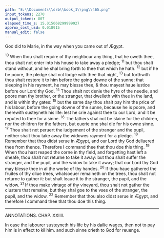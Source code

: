 ```yaml
---
path: "E:\\Documents\\drb\\book_1\\png\\465.png"
input_tokens: 2270
output_tokens: 807
elapsed_time_s: 15.015068299999927
approx_cost_usd: 0.018915
manual_edit: false
---
```

God did to Marie, in the way when you came out of Ægypt.

<sup>10</sup> When thou shalt require of thy neighbour any thing, that he oweth thee, thou shalt not enter into his house to take away a pledge; <sup>11</sup> but thou shalt stand without, and he shal bring forth to thee that which he hath. <sup>12</sup> but if he be poore, the pledge shal not lodge with thee that night, <sup>13</sup> but forthwith thou shalt restore it to him before the going downe of the sunne: that sleeping in his rayment, he may blesse thee, & thou mayest haue iustice before our Lord thy God. <sup>14</sup> Thou shalt not denie the hyre of the needie, and poore man thy brother, or the stranger, that dwelleth with thee in the land, and is within thy gates: <sup>15</sup> but the same day thou shalt pay him the price of his labour, before the going downe of the sunne, because he is poore, and therewith susteyneth his life: lest he crie against thee to our Lord, and it be reputed to thee for a sinne. <sup>16</sup> The fathers shal not be slaine for the children, nor the children for the fathers, but euerie one shal die for his owne sinne. <sup>17</sup> Thou shalt not peruert the iudgement of the stranger and the pupil, neither shalt thou take away the widowes rayment for a pledge. <sup>18</sup> Remember that thou didst serue in Ægypt, and our Lord thy God deliuered thee from thence. Therefore I command thee that thou doe this thing. <sup>19</sup> When thou hast reaped the corne in thy field, and forgetting hast left a sheafe, thou shalt not returne to take it away: but thou shalt suffer the stranger, and the pupil, and the widow to take it away; that our Lord thy God may blesse thee in al the worke of thy handes. <sup>20</sup> If thou haue gathered the fruites of thy oliue trees, whatsoeuer remaineth on the trees, thou shalt not returne to gather it: but shalt leaue it to the stranger, the pupil, and the widow. <sup>21</sup> If thou make vintage of thy vineyard, thou shalt not gather the clusters that remaine, but they shal goe to the vses of the stranger, the pupil, and the widow. <sup>22</sup> Remember that thou also didst serue in Ægypt, and therefore I command thee that thou doe this thing.

<hr>

ANNOTATIONS.
CHAP. XXIIII.

[^1]: Whether this diuorce was tollerated as a lesse sinne, to auoide a greater, as S. Hierom. (*li. 1. in Mat. c. 5. & li. 1. in c. 19.*) S. Chrysostom (*ho. 12. in Mat. 5.*) and others teach; or dispensed withal, and so made lawful

<aside>In case the labourer susteyneth his life by his dailie wages, then not to pay him is in effect to kil him. and such sinne crieth to God for reuenge.</aside>